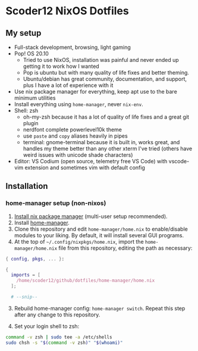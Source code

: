 # Scoder12 NixOS Dotfiles

## My setup

- Full-stack development, browsing, light gaming
- Pop! OS 20.10
  - Tried to use NixOS, installation was painful and never ended up
    getting it to work how I wanted
  - Pop is ubuntu but with many quality of life fixes and better theming.
  - Ubuntu/debian has great community, documentation, and support, plus I have a lot of
    experience with it
- Use nix package manager for everything, keep apt use to the bare minimum utilities
- Install everything using `home-manager`, never `nix-env`.
- Shell: zsh
  - oh-my-zsh because it has a lot of quality of life fixes and a great git plugin
  - nerdfont complete powerlevel10k theme
  - use `paste` and `copy` aliases heavily in pipes
  - terminal: gnome-terminal because it is built in, works great, and handles my theme
    better than any other xterm I've tried (others have weird issues with unicode shade
    characters)
- Editor: VS Codium (open source, telemetry free VS Code) with vscode-vim extension
  and sometimes vim with default config

## Installation

### home-manager setup (non-nixos)

1. [Install nix package manager](https://nixos.org/guides/install-nix.html) (multi-user setup recommended).
2. Install [home-manager](https://github.com/nix-community/home-manager).
3. Clone this repository and edit `home-manager/home.nix` to enable/disable modules to
   your liking. By default, it will install several GUI programs.
4. At the top of `~/.config/nixpkgs/home.nix`, import the `home-manager/home.nix` file
   from this repository, editing the path as necessary:

```nix
{ config, pkgs, ... }:

{
  imports = [
    /home/scoder12/github/dotfiles/home-manager/home.nix
  ];

  # --snip--
```

3. Rebuild home-manager config: `home-manager switch`. Repeat this step after any
   change to this repository.

4. Set your login shell to zsh:

```sh
command -v zsh | sudo tee -a /etc/shells
sudo chsh -s "$(command -v zsh)" "$(whoami)"
```
